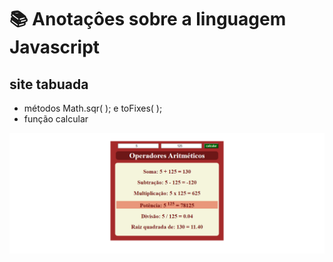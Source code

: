# 📚 Anotaçôes sobre a linguagem Javascript
 
 ## site tabuada

 * métodos Math.sqr( ); e toFixes( );
 * função calcular

![imagem](https://github.com/leandroluizpereira/javascript/blob/main/site_aritmetica/2021-06-25.png)




